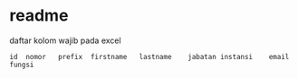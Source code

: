 # readme

daftar kolom wajib pada excel

```csv
id	nomor	prefix	firstname	lastname	jabatan	instansi	email	fungsi
```
